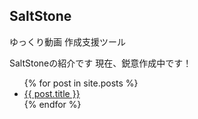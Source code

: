 ## SaltStone

ゆっくり動画 作成支援ツール

SaltStoneの紹介です
現在、鋭意作成中です！

<ul>
  {% for post in site.posts %}
    <li>
      <a href="{{ post.url }}">{{ post.title }}</a>
    </li>
  {% endfor %}
</ul>
